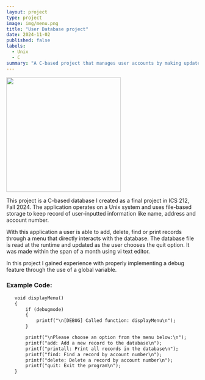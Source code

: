 ```yaml
---
layout: project
type: project
image: img/menu.png
title: "User Database project"
date: 2024-11-02
published: false
labels:
  - Unix
  - C
summary: "A C-based project that manages user accounts by making updates to a database file with the use of an interactive menu"
---
```


<img class="img-fluid" src="https://plus.unsplash.com/premium_photo-1661963874418-df1110ee39c1?fm=jpg&q=60&w=3000&ixlib=rb-4.0.3&ixid=M3wxMjA3fDB8MHxzZWFyY2h8MXx8Y29kZXxlbnwwfHwwfHx8MA%3D%3D" width = "300">

This project is a C-based database I created as a final project in ICS 212, Fall 2024. The application operates on a Unix system and uses file-based storage to keep record of user-inputted information like name, address and account number. 

With this application a user is able to add, delete, find or print records through a menu that directly interacts with the database. The database file is read at the runtime and updated as the user chooses the quit option. It was made within the span of a month using vi text editor.

In this project I gained experience with properly implementing a debug feature through the use of a global variable. 

### Example Code:
```html
   void displayMenu()
   {
       if (debugmode)
       {
           printf("\n[DEBUG] Called function: displayMenu\n");
       }

       printf("\nPlease choose an option from the menu below:\n");
       printf("add: Add a new record to the database\n");
       printf("printall: Print all records in the database\n");
       printf("find: Find a record by account number\n");
       printf("delete: Delete a record by account number\n");
       printf("quit: Exit the program\n");
   }
